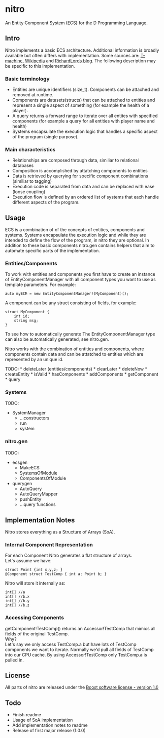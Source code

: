 # nitro

An Entity Component System (ECS) for the D Programming Language.

## Intro

Nitro implements a basic ECS architecture. Additional information is broadly available but often differs with implementation. Some sources are: [T-machine](http://t-machine.org/index.php/2007/09/03/entity-systems-are-the-future-of-mmog-development-part-1/), [Wikipedia](http://en.wikipedia.org/wiki/Entity_component_system) and [RichardLords blog](http://www.richardlord.net/blog/what-is-an-entity-framework). The following description may be specific to this implementation.

### Basic terminology

* Entities are unique identifiers (size_t). Components can be attached and removed at runtime.
* Components are datasets(structs) that can be attached to entities and represent a single aspect of something (for example the health of a player).
* A query returns a forward range to iterate over all entites with specified components (for example a query for all entities with player name and health) 
* Systems encapsulate the execution logic that handles a specific aspect of the program (single purpose).

### Main characteristics

* Relationships are composed through data, similiar to relational databases
* Composition is accomplished by attatching components to entities
* Data is retrieved by querying for specific component combinations (similiar to tagging)
* Execution code is separated from data and can be replaced with ease (loose coupling)
* Execution flow is defined by an ordered list of systems that each handle different aspects of the program.

## Usage

ECS is a combination of of the concepts of entities, components and systems. Systems encapsulate the execution logic and while they are intended to define the flow of the program, in nitro they are optional. In addition to these basic components nitro.gen contains helpers that aim to automate specific parts of the implementation.

### Entities/Components

To work with entities and components you first have to create an instance of EntityComponentManager with all component types you want to use as template parameters. For example:

    auto myECM = new EntityComponentManager!(MyComponent)();
    
A component can be any struct consisting of fields, for example:

    struct MyComponent {
        int id;
        string msg;
    }

To see how to automatically generate 
The EntityComponentManager type can also be automatically generated, see nitro.gen.

Nitro works with the combination of entities and components, where components contain data and can be attatched to entities which are represented by an unique id. 

TODO:
    * deleteLater (entities/components)
    * clearLater 
    * deleteNow
    * createEntity
    * isValid
    * hasComponents
    * addComponents
    * getComponent
    * query

### Systems

TODO:
* SystemManager
    * ...constructors
    * run
    * system

### nitro.gen

#### 

TODO:
* ecsgen
    * MakeECS
    * SystemsOfModule
    * ComponentsOfModule
* querygen
    * AutoQuery
    * AutoQueryMapper
    * pushEntity
    * ...query functions

## Implementation Notes

Nitro stores everything as a Structure of Arrays (SoA). 

### Internal Component Representation

For each Component Nitro generates a flat structure of arrays.<br />
Let's assume we have:

    struct Point {int x,y,z; }
    @Component struct TestComp { int a; Point b; }

Nitro will store it internally as:

    int[] //a
    int[] //b.x
    int[] //b.y
    int[] //b.z

### Accessing Components

getComponent!TestComp() returns an Accessor!TestComp that mimics all fields of the original TestComp.<br />
Why?<br />
Let's say we only access TestComp.a but have lots of TestComp components we want to iterate. Normally we'd pull all fields of TestComp into our CPU cache. By using Accessor!TestComp only TestComp.a is pulled in.

## License

All parts of nitro are released under the [Boost software license - version 1.0](https://github.com/Zoadian/nitro/blob/master/LICENSE.txt)
 
## Todo

* Finish readme
* Usage of SoA implementation
* Add implementation notes to readme
* Release of first major release (1.0.0)
